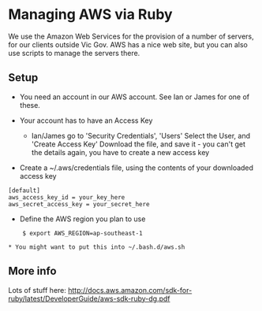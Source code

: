 # Managing AWS via Ruby

We use the Amazon Web Services for the provision of a number of servers, for our clients outside Vic Gov.
AWS has a nice web site, but you can also use scripts to manage the servers there. 

## Setup

* You need an account in our AWS account.  See Ian or James for one of these.
* Your account has to have an Access Key
    * Ian/James go to 'Security Credentials', 'Users'
Select the User, and 'Create Access Key'
Download the file, and save it - you can't get the details again, you have to create a new access key

* Create a ~/.aws/credentials file, using the contents of your downloaded access key
```
[default]
aws_access_key_id = your_key_here
aws_secret_access_key = your_secret_here
```

* Define the AWS region you plan to use
```
    $ export AWS_REGION=ap-southeast-1
```
    * You might want to put this into ~/.bash.d/aws.sh
     
## More info
 
Lots of stuff here: http://docs.aws.amazon.com/sdk-for-ruby/latest/DeveloperGuide/aws-sdk-ruby-dg.pdf
 

